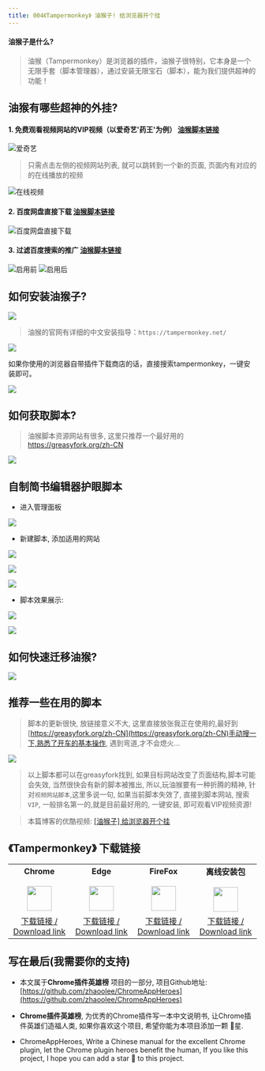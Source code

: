 ```yaml
---
title: 004《Tampermonkey》 油猴子! 给浏览器开个挂
---
```

#### 油猴子是什么?
> 油猴（Tampermonkey）是浏览器的插件，油猴子很特别，它本身是一个无限手套（脚本管理器），通过安装无限宝石（脚本），能为我们提供超神的功能！

## 油猴有哪些超神的外挂?
#### 1. 免费观看视频网站的VIP视频（以爱奇艺'药王'为例） [油猴脚本链接](https://greasyfork.org/zh-CN/scripts/27530-%E7%A0%B4%E8%A7%A3vip%E4%BC%9A%E5%91%98%E8%A7%86%E9%A2%91%E9%9B%86%E5%90%88)
![爱奇艺](https://v2fy.com/asset/004_tampermonkey/90896017cac34834b75a58ed79fe79b1.png)

>只需点击左侧的视频网站列表, 就可以跳转到一个新的页面, 页面内有对应的的在线播放的视频

![在线视频](https://v2fy.com/asset/004_tampermonkey/42b7b830831541c99b041e201ce8f746.png)

#### 2. 百度网盘直接下载 [油猴脚本链接](https://greasyfork.org/zh-CN/scripts/39504-%E7%99%BE%E5%BA%A6%E7%BD%91%E7%9B%98%E7%9B%B4%E6%8E%A5%E4%B8%8B%E8%BD%BD%E5%8A%A9%E6%89%8B-%E7%9B%B4%E9%93%BE%E5%8A%A0%E9%80%9F%E7%89%88)
![百度网盘直接下载](https://v2fy.com/asset/004_tampermonkey/00fbb6a3c7cd4006b0e4dea68a916448.png)

#### 3. 过滤百度搜索的推广 [油猴脚本链接](https://greasyfork.org/zh-CN/scripts/14178-ac-baidu-%E4%BC%98%E5%8C%96%E7%99%BE%E5%BA%A6-%E6%90%9C%E7%8B%97-%E8%B0%B7%E6%AD%8C%E6%90%9C%E7%B4%A2%E7%BB%93%E6%9E%9C%E4%B9%8B%E9%87%8D%E5%AE%9A%E5%90%91%E5%8E%BB%E9%99%A4-%E5%8E%BB%E5%B9%BF%E5%91%8A-favicon)
![启用前](https://v2fy.com/asset/004_tampermonkey/011852112db344018b150cbb5d1ac556.png)
![启用后](https://v2fy.com/asset/004_tampermonkey/05ca2e333d364da2a0f203009c204555.png)
## 如何安装油猴子?
![](https://v2fy.com/asset/004_tampermonkey/aa3f982dde394b10a13d9d0d8370f54c.png)
> 油猴的官网有详细的中文安装指导：`https://tampermonkey.net/`

![](https://v2fy.com/asset/004_tampermonkey/2cf14dbcd0154416b97783b8aab523ee.png)

如果你使用的浏览器自带插件下载商店的话，直接搜索tampermonkey，一键安装即可。

![](https://v2fy.com/asset/004_tampermonkey/0ae7e5b0f6194726a094c20d3e0ac3df.png)

## 如何获取脚本?

>油猴脚本资源网站有很多, 这里只推荐一个最好用的 https://greasyfork.org/zh-CN

![](https://v2fy.com/asset/004_tampermonkey/3256a6f0ef494bdf8dff1464fe397c51.png)

## 自制简书编辑器护眼脚本
- 进入管理面板

![](https://v2fy.com/asset/004_tampermonkey/634085667e31445da72dad5b2fbe90e5.png)

- 新建脚本, 添加适用的网站

![](https://v2fy.com/asset/004_tampermonkey/9bbb86033df84aa6991f353cb0261428.png)

![](https://v2fy.com/asset/004_tampermonkey/b4f6726646e04e1b972408e816f554e9.png)

![](https://v2fy.com/asset/004_tampermonkey/01403f2c178d479fb09b54e44616a5af.png)
- 脚本效果展示:

![](https://v2fy.com/asset/004_tampermonkey/321b09f953b349388276e3ba94aaacab.png)


![](https://v2fy.com/asset/004_tampermonkey/221ffcc0d37f4d50a41f5057db4f1f9b.png)

## 如何快速迁移油猴?

![](https://v2fy.com/asset/004_tampermonkey/af6405f8c26446128a93846f4cc8eb9d.png)

## 推荐一些在用的脚本
> 脚本的更新很快, 放链接意义不大, 这里直接放张我正在使用的,最好到[https://greasyfork.org/zh-CN](https://greasyfork.org/zh-CN)手动搜一下,熟悉了开车的基本操作, 遇到弯道,才不会熄火...

![](https://v2fy.com/asset/004_tampermonkey/1c9bf1594b894d4286857aa338673116.png)

> 以上脚本都可以在greasyfork找到, 如果目标网站改变了页面结构,脚本可能会失效, 当然很快会有新的脚本被推出, 所以,玩油猴要有一种折腾的精神, 针对`视频网站脚本`,这里多说一句, 如果当前脚本失效了, 直接到脚本网站, 搜索`VIP`, 一般排名第一的,就是目前最好用的, 一键安装, 即可观看VIP视频资源!

> 本篇博客的优酷视频: [[油猴子] 给浏览器开个挂](http://v.youku.com/v_show/id_XMzYzNjU4MTk2NA==.html?spm=a2hzp.8244740.0.0)



## 《Tampermonkey》 下载链接

<table style="table-layout: fixed;">
<tbody>
<tr>
<td><div style="text-align: center;"><div style="font-weight: bold">Chrome</div><br/><div><img  style="width:50px; height:auto;" src="https://v2fy.com/asset/0i/ChromeAppHeroes/page/001_markdown_here.assets/chromeappheroes-chrome-icon.png"/></div></div></td>
<td><div style="text-align: center;" ><div style="font-weight: bold">Edge</div><br/><div><img style="width:50px; height:auto;" src="https://v2fy.com/asset/0i/ChromeAppHeroes/page/001_markdown_here.assets/chromeappheroes-edge-icon.png"/></div></div></td>
<td><div style="text-align: center;" ><div style="font-weight: bold">FireFox</div><br/><div><img  style="width:50px; height:auto;" src="https://v2fy.com/asset/0i/ChromeAppHeroes/page/001_markdown_here.assets/chromeappheroes-firefox-icon.png"/></div></div></td>
<td><div style="text-align: center;" ><div style="font-weight: bold">离线安装包</div><br/><div><img  style="width:50px; height:auto;" src="https://v2fy.com/asset/0i/ChromeAppHeroes/page/001_markdown_here.assets/chromeappheroes-github-download.png"/></div></div></td>
</tr>
<tr>
<td>
<div style="text-align: center;">
<a  href="https://chrome.google.com/webstore/detail/tampermonkey/dhdgffkkebhmkfjojejmpbldmpobfkfo">下载链接 / Download link</a>
</div>
</td>
<td>
<div style="text-align: center;"><a  href="https://microsoftedge.microsoft.com/addons/detail/tampermonkey/iikmkjmpaadaobahmlepeloendndfphd?hl=zh-CN">下载链接 / Download link</a></div>
</td>
<td>
<div style="text-align: center;"><a  href="https://addons.mozilla.org/zh-CN/firefox/addon/tampermonkey/">下载链接 / Download link</a></div>
</td>
<td>
<div style="text-align: center;"><a  href="https://cdn.jsdelivr.net/gh/zhaoolee/ChromeAppHeroes/backup/004-tampermonkey.zip">下载链接 / Download link</a></div>
</td>
</tr>
</tbody>
</table>


## 写在最后(我需要你的支持)

- 本文属于**Chrome插件英雄榜** 项目的一部分, 项目Github地址: [https://github.com/zhaoolee/ChromeAppHeroes](https://github.com/zhaoolee/ChromeAppHeroes)

- **Chrome插件英雄榜**, 为优秀的Chrome插件写一本中文说明书, 让Chrome插件英雄们造福人类, 如果你喜欢这个项目, 希望你能为本项目添加一颗 🌟星.

- ChromeAppHeroes, Write a Chinese manual for the excellent Chrome plugin, let the Chrome plugin heroes benefit the human, If you like this project, I hope you can add a star 🌟 to this project.


